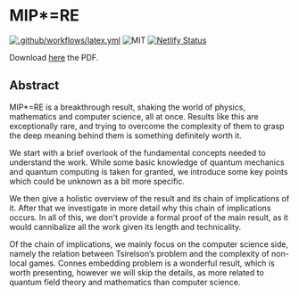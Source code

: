 # MIP*=RE
[![.github/workflows/latex.yml](https://github.com/Pinzauti/mip-star-equals-re-seminar/actions/workflows/latex.yml/badge.svg)](https://github.com/Pinzauti/mip-star-equals-re-seminar/actions/workflows/latex.yml)
![MIT](https://img.shields.io/badge/license-MIT-brightgreen) 
[![Netlify Status](https://api.netlify.com/api/v1/badges/5f2d738d-f6dc-4a18-adbd-d9aa542440ff/deploy-status)](https://app.netlify.com/sites/mip-star-equals-re-seminar/deploys)

Download [here](mip-star-equals-re-seminar.netlify.app) the PDF.
## Abstract
MIP*=RE is a breakthrough result, shaking the world of physics, mathematics and computer science, all at once. Results like this are exceptionally rare, and trying to overcome the complexity of them to grasp the deep meaning behind them is something definitely worth it. 
   
We start with a brief overlook of the fundamental concepts needed to understand the work. While some basic knowledge of quantum mechanics and quantum computing is taken for granted, we introduce some key points which could be unknown as a bit more specific. 
 
We then give a holistic overview of the result and its chain of implications of it. After that we investigate in more detail why this chain of implications occurs. In all of this, we don't provide a formal proof of the main result, as it would cannibalize all the work given its length and technicality. 
    
Of the chain of implications, we mainly focus on the computer science side, namely the relation between Tsirelson’s problem and the complexity of non-local games. Connes embedding problem is a wonderful result, which is worth presenting, however we will skip the details, as more related to quantum field theory and mathematics than computer science.

